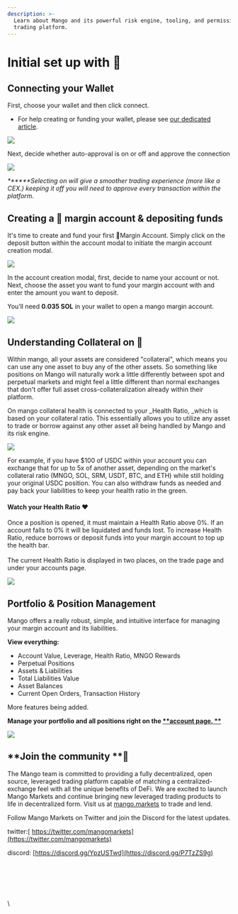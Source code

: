 ```yaml
---
description: >-
  Learn about Mango and its powerful risk engine, tooling, and permissionless
  trading platform.
---
```


# Initial set up with 🥭

## **Connecting your Wallet**

First, choose your wallet and then click connect.

* For help creating or funding your wallet, please see [our dedicated article](creating-a-wallet.md#how-to-create-a-sollet-io-wallet).

![](<../.gitbook/assets/connect (1).png>)

Next, decide whether auto-approval is on or off and approve the connection

![](../.gitbook/assets/approve.png)

_**\*\***Selecting on will give a smoother trading experience (more like a CEX.) keeping it off you will need to approve every transaction within the platform._

## **Creating a **🥭 margin** account & depositing funds**

It's time to create and fund your first 🥭Margin Account. Simply click on the deposit  button within the account modal to initiate the margin account creation modal.

![](<../.gitbook/assets/fund (1).png>)

In the account creation modal, first, decide to name your account or not. Next, choose the asset you want to fund your margin account with and enter the amount you want to deposit. 

You’ll need **0.035 SOL** in your wallet to open a mango margin account. 

![](../.gitbook/assets/fund2.png)

## Understanding Collateral on 🥭

Within mango, all your assets are considered "collateral", which means you can use any one asset to buy any of the other assets. So something like positions on Mango will naturally work a little differently between spot and perpetual markets and might feel a little different than normal exchanges that don't offer full asset cross-collateralization already within their platform.

On mango collateral health is connected to your _Health Ratio, _which is based on your collateral ratio. This essentially allows you to utilize any asset to trade or borrow against any other asset all being handled by Mango and its risk engine.

![](../.gitbook/assets/health1.png)

For example, if you have $100 of USDC within your account you can exchange that for up to 5x of another asset, depending on the market's collateral ratio (MNGO, SOL, SRM, USDT, BTC, and ETH) while still holding your original USDC position. You can also withdraw funds as needed and pay back your liabilities to keep your health ratio in the green.

#### Watch your Health Ratio ❤️ 

Once a position is opened, it must maintain a Health Ratio above 0%. If an account falls to 0% it will be liquidated and funds lost. To increase Health Ratio, reduce borrows or deposit funds into your margin account to top up the health bar. \
\
The current Health Ratio is displayed in two places, on the trade page and under your accounts page. 

![](../.gitbook/assets/healthbab.png)

## Portfolio & Position Management

Mango offers a really robust, simple, and intuitive interface for managing your margin account and its liabilities.

**View everything:**

* Account Value, Leverage, Health Ratio, MNGO Rewards
* Perpetual Positions
* Assets & Liabilities
* Total Liabilities Value
* Asset Balances
* Current Open Orders, Transaction History

More features being added.

**Manage your portfolio and all positions right on the **[**account page. **](https://trade.mango.markets/account)****

![](../.gitbook/assets/account.png)

## **Join the community **👾

The Mango team is committed to providing a fully decentralized, open source, leveraged trading platform capable of matching a centralized-exchange feel with all the unique benefits of DeFi. We are excited to launch Mango Markets and continue bringing new leveraged trading products to life in decentralized form. Visit us at [mango.markets](https://mango.markets) to trade and lend.

Follow Mango Markets on Twitter and join the Discord for the latest updates.

twitter:[ https://twitter.com/mangomarkets](https://twitter.com/mangomarkets)

discord: [https://discord.gg/YpzUSTwd](https://discord.gg/P7TzZS9g)

##      

\
\
\
\
\
